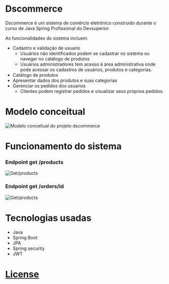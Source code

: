 # Dscommerce
Dscommerce é um sistema de comêrcio eletrônico construido durante o curso de Java Spring Profissional do Devsuperior.

As funcionalidades do sistema incluem:

- Cadastro e validação de usuario
  - Usuários não identificados podem se cadastrar no sistema ou navegar no catálogo de produtos
  - Usuários administradores tem acesso à área administrativa onde pode acessar os cadastros de usuários, produtos e categorias.
- Catálogo de produtos
- Apresentar dados dos produtos e suas categorias
- Gerenciar os pedidos dos usuarios
   - Clientes podem registrar pedidos e visualizar seus próprios pedidos.

# Modelo conceitual
![Modelo conceitual do projeto dscommerce](https://github.com/jpbarbosa15/Assets/blob/main/imgs/Screenshot%20from%202024-02-18%2017-26-55.png)

# Funcionamento do sistema
### Endpoint get /products
![Get/products](https://github.com/jpbarbosa15/Assets/blob/main/Screenshot%20from%202024-02-18%2017-45-23.png)

### Endpoint get /orders/id
![Get/products](https://github.com/jpbarbosa15/Assets/blob/main/imgs/Screenshot%20from%202024-02-18%2017-48-29.png)

# Tecnologias usadas
- Java
- Spring Boot
- JPA
- Spring security
- JWT

# [License](https://github.com/jpbarbosa15/dscommerce/blob/master/LICENSE)
